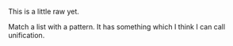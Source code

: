 This is a little raw yet.

Match a list with a pattern. 
It has something which I think I can call unification.

